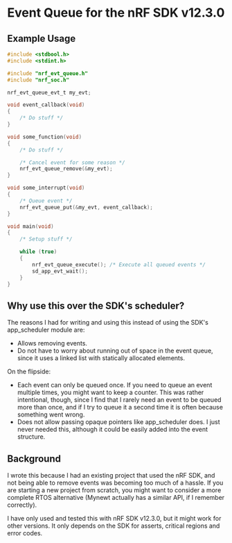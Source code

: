 # Event Queue for the nRF SDK v12.3.0

## Example Usage

```c
#include <stdbool.h>
#include <stdint.h>

#include "nrf_evt_queue.h"
#include "nrf_soc.h"

nrf_evt_queue_evt_t my_evt;

void event_callback(void)
{
    /* Do stuff */
}

void some_function(void)
{
    /* Do stuff */

    /* Cancel event for some reason */
    nrf_evt_queue_remove(&my_evt);
}

void some_interrupt(void)
{
    /* Queue event */
    nrf_evt_queue_put(&my_evt, event_callback);
}

void main(void)
{
    /* Setup stuff */

    while (true)
    {
        nrf_evt_queue_execute(); /* Execute all queued events */
        sd_app_evt_wait();
    }
}
```

## Why use this over the SDK's scheduler?

The reasons I had for writing and using this instead of using the SDK's app_scheduler module are:

- Allows removing events.
- Do not have to worry about running out of space in the event queue, since it uses a linked list with statically allocated elements.

On the flipside:

- Each event can only be queued once. If you need to queue an event multiple times, you might want to keep a counter.
  This was rather intentional, though, since I find that I rarely need an event to be queued more than once, and if I try to queue it a second time it is often because something went wrong.
- Does not allow passing opaque pointers like app_scheduler does. I just never needed this, although it could be easily added into the event structure.

## Background

I wrote this because I had an existing project that used the nRF SDK, and not being able to remove events was becoming too much of a hassle. If you are starting a new project from scratch, you might want to consider a more complete RTOS alternative (Mynewt actually has a similar API, if I remember correctly).

I have only used and tested this with nRF SDK v12.3.0, but it might work for other versions. It only depends on the SDK for asserts, critical regions and error codes.